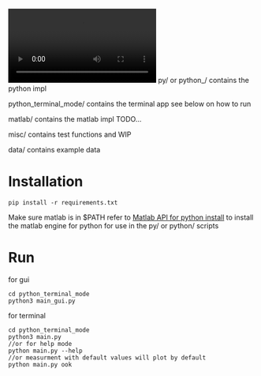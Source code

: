 
<video src="doc/example_gui.mp4"></video>
py/ or python_/ contains the python impl

python_terminal_mode/ contains the terminal app see below on how to run

matlab/ contains the matlab impl TODO...

misc/ contains test functions and WIP

data/ contains example data

# Installation

```
pip install -r requirements.txt
```

Make sure matlab is in $PATH refer to [Matlab API for python install](https://de.mathworks.com/help/matlab/matlab_external/install-the-matlab-engine-for-python.html)
to install the matlab engine for python for use in the py/ or python/ scripts

# Run

for gui
```
cd python_terminal_mode
python3 main_gui.py
```

for terminal 
```
cd python_terminal_mode
python3 main.py
//or for help mode 
python main.py --help 
//or measurment with default values will plot by default
python main.py ook 
```



